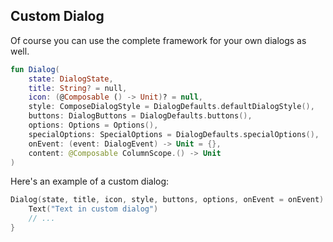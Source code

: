 ## Custom Dialog

Of course you can use the complete framework for your own dialogs as well.

```kotlin
fun Dialog(
    state: DialogState,
    title: String? = null,
    icon: (@Composable () -> Unit)? = null,
    style: ComposeDialogStyle = DialogDefaults.defaultDialogStyle(),
    buttons: DialogButtons = DialogDefaults.buttons(),
    options: Options = Options(),
    specialOptions: SpecialOptions = DialogDefaults.specialOptions(),
    onEvent: (event: DialogEvent) -> Unit = {},
    content: @Composable ColumnScope.() -> Unit
)
```

Here's an example of a custom dialog:

```kotlin
Dialog(state, title, icon, style, buttons, options, onEvent = onEvent) {
    Text("Text in custom dialog")
    // ...
}
```